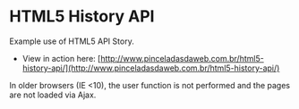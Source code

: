 # HTML5 History API

Example use of HTML5 API Story.

* View in action here: [http://www.pinceladasdaweb.com.br/html5-history-api/](http://www.pinceladasdaweb.com.br/html5-history-api/)

In older browsers (IE <10), the user function is not performed and the pages are not loaded via Ajax.
